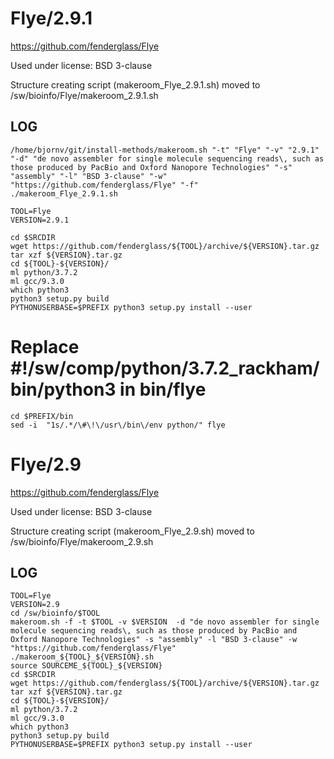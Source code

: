 Flye/2.9.1
========================

<https://github.com/fenderglass/Flye>

Used under license:
BSD 3-clause


Structure creating script (makeroom_Flye_2.9.1.sh) moved to /sw/bioinfo/Flye/makeroom_2.9.1.sh

LOG
---

    /home/bjornv/git/install-methods/makeroom.sh "-t" "Flye" "-v" "2.9.1" "-d" "de novo assembler for single molecule sequencing reads\, such as those produced by PacBio and Oxford Nanopore Technologies" "-s" "assembly" "-l" "BSD 3-clause" "-w" "https://github.com/fenderglass/Flye" "-f"
    ./makeroom_Flye_2.9.1.sh

    TOOL=Flye
    VERSION=2.9.1

    cd $SRCDIR
    wget https://github.com/fenderglass/${TOOL}/archive/${VERSION}.tar.gz
    tar xzf ${VERSION}.tar.gz 
    cd ${TOOL}-${VERSION}/
    ml python/3.7.2
    ml gcc/9.3.0
    which python3
    python3 setup.py build
    PYTHONUSERBASE=$PREFIX python3 setup.py install --user

# Replace #!/sw/comp/python/3.7.2_rackham/bin/python3 in bin/flye
    cd $PREFIX/bin
    sed -i  "1s/.*/\#\!\/usr\/bin\/env python/" flye









Flye/2.9
========================

<https://github.com/fenderglass/Flye>

Used under license:
BSD 3-clause


Structure creating script (makeroom_Flye_2.9.sh) moved to /sw/bioinfo/Flye/makeroom_2.9.sh

LOG
---

    TOOL=Flye
    VERSION=2.9
    cd /sw/bioinfo/$TOOL
    makeroom.sh -f -t $TOOL -v $VERSION  -d "de novo assembler for single molecule sequencing reads\, such as those produced by PacBio and Oxford Nanopore Technologies" -s "assembly" -l "BSD 3-clause" -w "https://github.com/fenderglass/Flye"
    ./makeroom_${TOOL}_${VERSION}.sh
    source SOURCEME_${TOOL}_${VERSION} 
    cd $SRCDIR
    wget https://github.com/fenderglass/${TOOL}/archive/${VERSION}.tar.gz
    tar xzf ${VERSION}.tar.gz 
    cd ${TOOL}-${VERSION}/
    ml python/3.7.2
    ml gcc/9.3.0
    which python3
    python3 setup.py build
    PYTHONUSERBASE=$PREFIX python3 setup.py install --user

